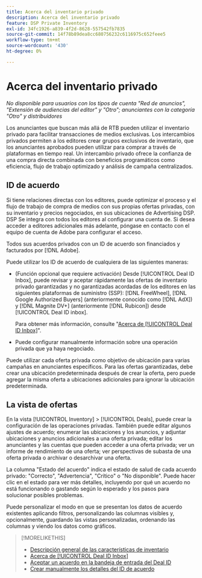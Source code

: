 ```yaml
---
title: Acerca del inventario privado
description: Acerca del inventario privado
feature: DSP Private Inventory
exl-id: 34fc1926-a839-4f2d-8628-557542fb7835
source-git-commit: 14f78b89dea8cc680756232c6116975c652feee5
workflow-type: tm+mt
source-wordcount: '430'
ht-degree: 0%

---
```


# Acerca del inventario privado

*No disponible para usuarios con los tipos de cuenta &quot;Red de anuncios&quot;, &quot;Extensión de audiencias del editor&quot; y &quot;Otro&quot;; anunciantes con la categoría &quot;Otro&quot; y distribuidores*

Los anunciantes que buscan más allá de RTB pueden utilizar el inventario privado para facilitar transacciones de medios exclusivas. Los intercambios privados permiten a los editores crear grupos exclusivos de inventario, que los anunciantes aprobados pueden utilizar para comprar a través de plataformas en tiempo real. Un intercambio privado ofrece la confianza de una compra directa combinada con beneficios programáticos como eficiencia, flujo de trabajo optimizado y análisis de campaña centralizados.

## ID de acuerdo

Si tiene relaciones directas con los editores, puede optimizar el proceso y el flujo de trabajo de compra de medios con sus propias ofertas privadas, con su inventario y precios negociados, en sus ubicaciones de Advertising DSP. DSP Se integra con todos los editores al configurar una cuenta de. Si desea acceder a editores adicionales más adelante, póngase en contacto con el equipo de cuenta de Adobe para configurar el acceso. <!-- + sentence from Ramey? (no longer here) about how we certify the publishers -->

Todos sus acuerdos privados con un ID de acuerdo son financiados y facturados por [!DNL Adobe].

Puede utilizar los ID de acuerdo de cualquiera de las siguientes maneras:

* (Función opcional que requiere activación) Desde [!UICONTROL Deal ID Inbox], puede revisar y aceptar rápidamente las ofertas de inventario privado garantizadas y no garantizadas acordadas de los editores en las siguientes plataformas de suministro (SSP): [!DNL FreeWheel], [!DNL Google Authorized Buyers] (anteriormente conocido como [!DNL AdX]) y [!DNL Magnite DV+] (anteriormente [!DNL Rubicon]) desde [!UICONTROL Deal ID inbox].

  Para obtener más información, consulte &quot;[Acerca de [!UICONTROL Deal ID Inbox]](deal-id-inbox-about.md)&quot;.

* Puede configurar manualmente información sobre una operación privada que ya haya negociado.

Puede utilizar cada oferta privada como objetivo de ubicación para varias campañas en anunciantes específicos. Para las ofertas garantizadas, debe crear una ubicación predeterminada después de crear la oferta, pero puede agregar la misma oferta a ubicaciones adicionales para ignorar la ubicación predeterminada.

## La vista de ofertas

En la vista [!UICONTROL Inventory] > [!UICONTROL Deals], puede crear la configuración de las operaciones privadas. También puede editar algunos ajustes de acuerdo; enumerar las ubicaciones y los anuncios, y adjuntar ubicaciones y anuncios adicionales a una oferta privada; editar los anunciantes y las cuentas que pueden acceder a una oferta privada; ver un informe de rendimiento de una oferta; ver perspectivas de subasta de una oferta privada o archivar o desarchivar una oferta.<!-- ; or edit the attribute tags for a deal -->

La columna &quot;Estado del acuerdo&quot; indica el estado de salud de cada acuerdo privado: &quot;Correcto&quot;, &quot;Advertencia&quot;, &quot;Crítico&quot; o &quot;No disponible&quot;. Puede hacer clic en el estado para ver más detalles, incluyendo por qué un acuerdo no está funcionando o gastando según lo esperado y los pasos para solucionar posibles problemas.

Puede personalizar el modo en que se presentan los datos de acuerdo existentes aplicando filtros, personalizando las columnas visibles y, opcionalmente, guardando las vistas personalizadas, ordenando las columnas y viendo los datos como gráficos.

>[!MORELIKETHIS]
>
>* [Descripción general de las características de inventario](/help/dsp/inventory/inventory-overview.md)
>* [Acerca de [!UICONTROL Deal ID Inbox]](/help/dsp/inventory/deal-id-inbox-about.md)
>* [Aceptar un acuerdo en la bandeja de entrada del Deal ID](deal-id-inbox-accept.md)
>* [Crear manualmente los detalles del ID de acuerdo](deal-id-create.md)
